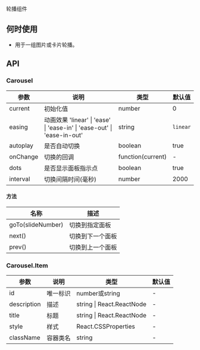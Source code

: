 
轮播组件

## 何时使用

- 用于一组图片或卡片轮播。

## API
### Carousel

| 参数 | 说明 | 类型 | 默认值 | 
| --- | --- | --- | --- |
| current | 初始化值 | number | 0 |
| easing | 动画效果 'linear' \| 'ease' \| 'ease-in' \| 'ease-out' \| 'ease-in-out' | string | `linear` |
| autoplay | 是否自动切换 | boolean | true |
| onChange | 切换的回调 | function(current) | - |
| dots | 是否显示面板指示点 | boolean | true |
| interval | 切换间隔时间(毫秒) | number | 2000 |

#### 方法

| 名称 | 描述 |
| --- | --- |
| goTo(slideNumber) | 切换到指定面板|
| next() | 切换到下一个面板 |
| prev() | 切换到上一个面板 |

### Carousel.Item

| 参数 | 说明 | 类型 | 默认值 | 
| --- | --- | --- | --- | 
| id | 唯一标识 | number或string | - |
| description | 描述 | string \| React.ReactNode | - |
| title | 标题 | string \| React.ReactNode | - |
| style | 样式 | React.CSSProperties| - | 
| className | 容器类名	 | string| - | 



